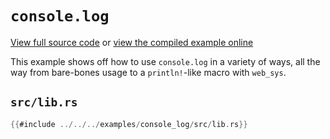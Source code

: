 # `console.log`

[View full source code][code] or [view the compiled example online][online]

[online]: https://rustwasm.github.io/wasm-bindgen/exbuild/console_log/
[code]: https://github.com/rustwasm/wasm-bindgen/tree/master/examples/console_log

This example shows off how to use `console.log` in a variety of ways, all the
way from bare-bones usage to a `println!`-like macro with `web_sys`.

## `src/lib.rs`

```rust
{{#include ../../../examples/console_log/src/lib.rs}}
```
